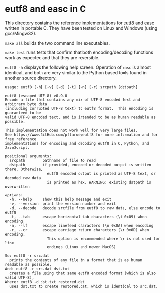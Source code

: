 # eutf8 and easc in C

This directory contains the reference implementations for [eutf8](../../eutf8.md) and [easc](../../easc.md) written in portable C.  They have been tested on Linux and Windows (using gcc/Mingw32).

`make all` builds the two command line executables.

`make test` runs tests that confirm that both encoding/decoding functions work as expected and that they are reversible.

`eutf8 -h` displays the following help screen.  Operation of `easc` is almost identical, and both are very similar to the Python based tools found in another source directory.

```
usage: eutf8 [-h] [-v] [-d] [-t] [-n] [-r] srcpath [dstpath]

eutf8 (escaped UTF-8) v0.9.0
Encode a file that contains any mix of UTF-8 encoded text and arbitrary byte data
(including corrupted UTF-8 text) to eutf8 format.  This encoding is guaranteed to be
valid UTF-8 encoded text, and is intended to be as human readable as possible.

This implementation does not work well for very large files.
See https://www.GitHub.com/pflarue/eutf8 for more information and for free reference
implementations for encoding and decoding eutf8 in C, Python, and JavaScript.

positional arguments:
  srcpath        pathname of file to read
  dstpath        if provided, encoded or decoded output is written there. Otherwise,
                   eutf8 encoded output is printed as UTF-8 text, or decoded raw data
                   is printed as hex. WARNING: existing dstpath is overwritten

options:
  -h, --help     show this help message and exit
  -v, --version  print the version number and exit
  -d, --decode   decode srcfile from eutf8 to raw data, else encode to eutf8
  -t, --tab      escape horizontal tab characters (\t 0x09) when encoding
  -n, --lf       escape linefeed characters (\n 0x0A) when encoding
  -r, --cr       escape carriage return characters (\r 0x0D) when encoding.
                   This option is recommended where \r is not used for line
                   endings (Linux and newer MacOS)

So: eutf8 -r src.dat
  prints the contents of any file in a format that is as human readable as possible,
And: eutf8 -r src.dat dst.txt
  creates a file using that same eutf8 encoded format (which is also valid UTF-8),
Where: eutf8 -d dst.txt restored.dat
  uses dst.txt to create restored.dat, which is identical to src.dat.
```
